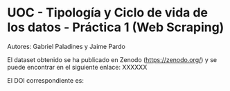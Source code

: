 # UOC - Tipología y Ciclo de vida de los datos - Práctica 1 (Web Scraping)

Autores: Gabriel Paladines y Jaime Pardo

El dataset obtenido se ha publicado en Zenodo (https://zenodo.org/) y se puede encontrar en el siguiente enlace:
XXXXXX

El DOI correspondiente es: 
